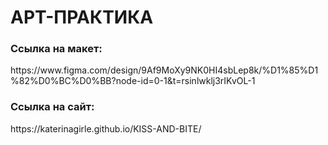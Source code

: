 <h1>АРТ-ПРАКТИКА</h1>
<h3>Ссылка на макет:</h3>
https://www.figma.com/design/9Af9MoXy9NK0HI4sbLep8k/%D1%85%D1%82%D0%BC%D0%BB?node-id=0-1&t=rsinlwklj3rIKvOL-1
<h3>Ссылка на сайт:</h3>
 https://katerinagirle.github.io/KISS-AND-BITE/
